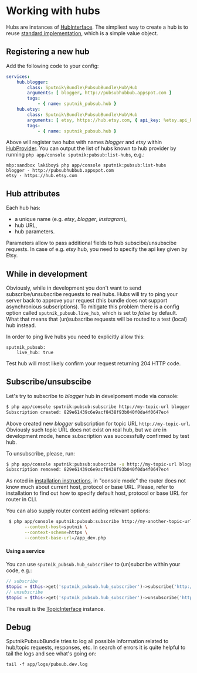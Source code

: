 # Working with hubs

Hubs are instances of [HubInterface](https://github.com/sputnik-project/SputnikPubsubBundle/blob/master/Hub/HubInterface.php).
The simpliest way to create a hub is to reuse [standard implementation](https://github.com/sputnik-project/SputnikPubsubBundle/blob/master/Hub/Hub.php),
which is a simple value object.

## Registering a new hub

Add the following code to your config:

```yaml
services:
    hub.blogger:
        class: Sputnik\Bundle\PubsubBundle\Hub\Hub
        arguments: [ blogger, http://pubsubhubbub.appspot.com ]
        tags:
            - { name: sputnik_pubsub.hub }
    hub.etsy:
        class: Sputnik\Bundle\PubsubBundle\Hub\Hub
        arguments: [ etsy, https://hub.etsy.com, { api_key: %etsy.api_key% } ]
        tags:
            - { name: sputnik_pubsub.hub }

```

Above will register two hubs with names _blogger_ and _etsy_ within [HubProvider](https://github.com/sputnik-project/SputnikPubsubBundle/blob/master/Hub/HubProviderInterface.php).
You can output the list of hubs known to hub provider by running `php app/console sputnik:pubsub:list-hubs`, e.g.:

    mbp:sandbox lakiboy$ php app/console sputnik:pubsub:list-hubs
    blogger - http://pubsubhubbub.appspot.com
    etsy - https://hub.etsy.com
    
## Hub attributes

Each hub has:
 - a unique name (e.g. _etsy_, _blogger_, _instagram_),
 - hub URL,
 - hub parameters.

Parameters allow to pass additional fields to hub subscibe/unsubscibe requests. In case of e.g. _etsy_ hub,
you need to specify the api key given by Etsy.

## While in development

Obviously, while in development you don't want to send subscribe/unsubscribe requests to real hubs. Hubs will try
to ping your server back to approve your request (this bundle does not support asynchronious subscriptions).
To mitigate this problem there is a config option called `sputnik_pubsub.live_hub`, which is
set to _false_ by default. What that means that (un)subscribe requests will be routed to a test (local) hub instead.

In order to ping live hubs you need to explicitly allow this:

    sputnik_pubsub:
        live_hub: true

Test hub will most likely confirm your request returning 204 HTTP code.

## Subscribe/unsubscibe

Let's try to subscribe to _blogger_ hub in develpoment mode via console:

```bash
$ php app/console sputnik:pubsub:subscribe http://my-topic-url blogger
Subscription created: 829e61439c6e9acf8438f93b040f0da4f0647ec4
```

Above created new _blogger_ subscription for topic URL `http://my-topic-url`. Obviously such topic URL does not exist
on real hub, but we are in development mode, hence subscription was successfully confirmed by test hub.

To unsubscribe, please, run:

```bash
$ php app/console sputnik:pubsub:subscribe -u http://my-topic-url blogger
Subscription removed: 829e61439c6e9acf8438f93b040f0da4f0647ec4
```
    
As noted in [installation instructions](https://github.com/sputnik-project/SputnikPubsubBundle/blob/master/Resources/doc/installation.md),
in "console mode" the router does not know much about current host, protocol or base URL. Please, refer to installation
to find out how to specify default host, protocol or base URL for router in CLI.

You can also supply router context adding relevant options:

```bash
 $ php app/console sputnik:pubsub:subscribe http://my-another-topic-url blogger \
       --context-host=sputnik \
       --context-scheme=https \
       --context-base-url=/app_dev.php
```

#### Using a service

You can use `sputnik_pubsub.hub_subscriber` to (un)subcribe within your code, e.g.:

```php
// subscribe
$topic = $this->get('sputnik_pubsub.hub_subscriber')->subscribe('http://my-topic-url', 'blogger');
// unsubscribe
$topic = $this->get('sputnik_pubsub.hub_subscriber')->unsubscribe('http://my-topic-url', 'blogger');
```

The result is the [TopicInterface](https://github.com/sputnik-project/SputnikPubsubBundle/blob/master/Model/TopicInterface.php) instance.

## Debug

SputnikPubsubBundle tries to log all possible information related to hub/topic requests, responses, etc. In search
of errors it is quite helpful to tail the logs and see what's going on:

    tail -f app/logs/pubsub.dev.log
    
    
